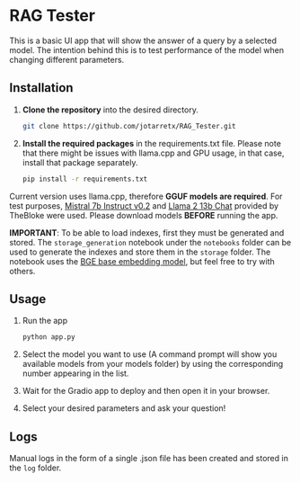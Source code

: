 # RAG Tester

This is a basic UI app that will show the answer of a query by a selected model. The intention behind this is to
test performance of the model when changing different parameters. 

## Installation

1. **Clone the repository** into the desired directory.
    
    ```bash
    git clone https://github.com/jotarretx/RAG_Tester.git
    ```


2. **Install the required packages** in the requirements.txt file. Please note that there might be issues with llama.cpp and GPU usage, in that case, install that package separately.

    ```bash
    pip install -r requirements.txt
    ```
Current version uses llama.cpp, therefore **GGUF models are required**. For test purposes,
[Mistral 7b Instruct v0.2](https://huggingface.co/TheBloke/Mistral-7B-Instruct-v0.2-GGUF) and [Llama 2 13b Chat](https://huggingface.co/TheBloke/Llama-2-13B-chat-GGUF) provided by TheBloke were used. Please download models **BEFORE** running the app.

**IMPORTANT**: To be able to load indexes, first they must be generated and stored. The `storage_generation` notebook under the `notebooks` folder can be used to generate the indexes and store them in the `storage` folder. The notebook uses the [BGE base embedding model](https://huggingface.co/BAAI/bge-base-en-v1.5), but feel free to try with others.

## Usage
1. Run the app
    ```bash
    python app.py
    ```

2. Select the model you want to use (A command prompt will show you available models from your models folder) by using the corresponding number appearing in the list.

3. Wait for the Gradio app to deploy and then open it in your browser.

4. Select your desired parameters and ask your question!

## Logs
Manual logs in the form of a single .json file has been created and stored in the `log` folder. 

